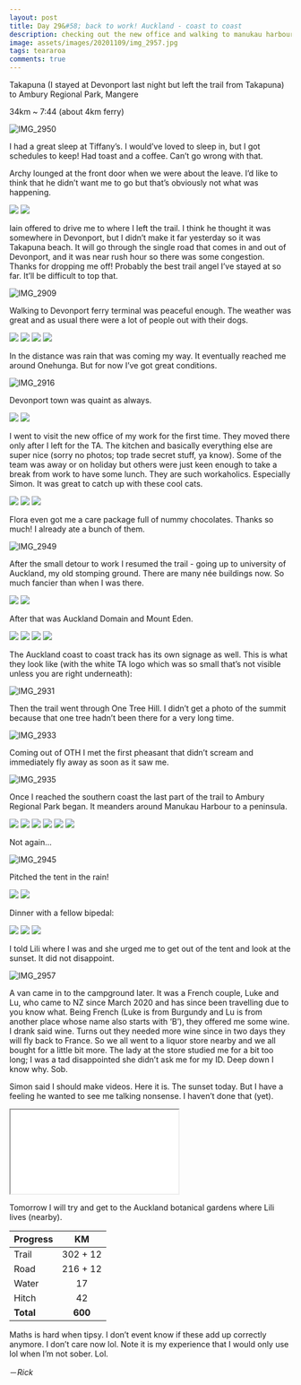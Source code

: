 ```yaml
---
layout: post
title: Day 29&#58; back to work! Auckland - coast to coast
description: checking out the new office and walking to manukau harbour. 
image: assets/images/20201109/img_2957.jpg
tags: teararoa
comments: true
---
```


Takapuna (I stayed at Devonport last night but left the trail from Takapuna) to Ambury Regional Park, Mangere

34km ~ 7:44 (about 4km ferry)

![IMG_2950](/assets/images/20201109/img_2950.jpg)

I had a great sleep at Tiffany’s. I would’ve loved to sleep in, but I got schedules to keep! Had toast and a coffee. Can’t go wrong with that. 

Archy lounged at the front door when we were about the leave. I’d like to think that he didn’t want me to go but that’s obviously not what was happening. 

<div class="gallery" data-columns="2">
  <img src="/assets/images/20201109/img_2905.jpg">
  <img src="/assets/images/20201109/img_2906.jpg">
</div>

Iain offered to drive me to where I left the trail. I think he thought it was somewhere in Devonport, but I didn’t make it far yesterday so it was Takapuna beach. It will go through the single road that comes in and out of Devonport, and it was near rush hour so there was some congestion. Thanks for dropping me off! Probably the best trail angel I’ve stayed at so far. It’ll be difficult to top that.

![IMG_2909](/assets/images/20201109/img_2909.jpg)

Walking to Devonport ferry terminal was peaceful enough. The weather was great and as usual there were a lot of people out with their dogs. 

<div class="gallery" data-columns="2">
  <img src="/assets/images/20201109/img_2910.jpg">
  <img src="/assets/images/20201109/img_2912.jpg">
  <img src="/assets/images/20201109/img_2914.jpg">
  <img src="/assets/images/20201109/img_2915.jpg">
</div>

In the distance was rain that was coming my way. It eventually reached me around Onehunga. But for now I’ve got great conditions. 

![IMG_2916](/assets/images/20201109/img_2916.jpg)

Devonport town was quaint as always.

<div class="gallery" data-columns="2">
  <img src="/assets/images/20201109/img_2917.jpg">
  <img src="/assets/images/20201109/img_2918.jpg">
</div>

I went to visit the new office of my work for the first time. They moved there only after I left for the TA. The kitchen and basically everything else are super nice (sorry no photos; top trade secret stuff, ya know). Some of the team was away or on holiday but others were just keen enough to take a break from work to have some lunch. They are such workaholics. Especially Simon. It was great to catch up with these cool cats. 

<div class="gallery" data-columns="3">
  <img src="/assets/images/20201109/img_2919.jpg">
  <img src="/assets/images/20201109/img_2920.jpg">
  <img src="/assets/images/20201109/img_3155.jpg">
</div>

Flora even got me a care package full of nummy chocolates. Thanks so much! I already ate a bunch of them.

![IMG_2949](/assets/images/20201109/img_2949.jpg)

After the small detour to work I resumed the trail - going up to university of Auckland, my old stomping ground. There are many née buildings now. So much fancier than when I was there.

<div class="gallery" data-columns="2">
  <img src="/assets/images/20201109/img_2924.jpg">
  <img src="/assets/images/20201109/img_2925.jpg">
</div>

After that was Auckland Domain and Mount Eden. 

<div class="gallery" data-columns="2">
  <img src="/assets/images/20201109/img_2927.jpg">
  <img src="/assets/images/20201109/img_2928.jpg">
  <img src="/assets/images/20201109/img_2929.jpg">
  <img src="/assets/images/20201109/img_2930.jpg">
</div>

The Auckland coast to coast track has its own signage as well. This is what they look like (with the white TA logo which was so small that’s not visible unless you are right underneath):

![IMG_2931](/assets/images/20201109/img_2931.jpg)

Then the trail went through One Tree Hill. I didn’t get a photo of the summit because that one tree hadn’t been there for a very long time. 

![IMG_2933](/assets/images/20201109/img_2933.jpg)

Coming out of OTH I met the first pheasant that didn’t scream and immediately fly away as soon as it saw me.

![IMG_2935](/assets/images/20201109/img_2935.jpg)

Once I reached the southern coast the last part of the trail to Ambury Regional Park began. It meanders around Manukau Harbour to a peninsula. 

<div class="gallery" data-columns="2">
  <img src="/assets/images/20201109/img_2936.jpg">
  <img src="/assets/images/20201109/img_2937.jpg">
  <img src="/assets/images/20201109/img_2938.jpg">
  <img src="/assets/images/20201109/img_2940.jpg">
  <img src="/assets/images/20201109/img_2941.jpg">
  <img src="/assets/images/20201109/img_2942.jpg">
</div>

Not again...

![IMG_2945](/assets/images/20201109/img_2945.jpg)

Pitched the tent in the rain!

<div class="gallery" data-columns="2">
  <img src="/assets/images/20201109/img_2946.jpg">
  <img src="/assets/images/20201109/img_2948.jpg">
</div>

Dinner with a fellow bipedal:

<div class="gallery" data-columns="3">
  <img src="/assets/images/20201109/img_2951.jpg">
  <img src="/assets/images/20201109/img_2952.jpg">
  <img src="/assets/images/20201109/img_2953.jpg">
</div>

I told Lili where I was and she urged me to get out of the tent and look at the sunset. It did not disappoint. 

![IMG_2957](/assets/images/20201109/img_2957.jpg)

A van came in to the campground later. It was a French couple, Luke and Lu, who came to NZ since March 2020 and has since been travelling due to you know what. Being French (Luke is from Burgundy and Lu is from another place whose name also starts with ‘B’), they offered me some wine. I drank said wine. Turns out they needed more wine since in two days they will fly back to France. So we all went to a liquor store nearby and we all bought for a little bit more. The lady at the store studied me for a bit too long; I was a tad disappointed she didn’t ask me for my ID. Deep down I know why. Sob.

Simon said I should make videos. Here it is. The sunset today. But I have a feeling he wanted to see me talking nonsense. I haven’t done that (yet).

<iframe width=“420” height=“240”
src=“https://www.youtube.com/embed/IOFhl96xIyc”>
</iframe>

Tomorrow I will try and get to the Auckland botanical gardens where Lili lives (nearby).

| Progress | KM |
| ---- |:----:|
| Trail | 302 + 12 |
| Road | 216 + 12 |
| Water | 17 |
| Hitch | 42 |
| **Total** | **600** |

Maths is hard when tipsy. I don’t event know if these add up correctly anymore. I don’t care now lol. Note it is my experience that I would only use lol when I’m not sober. Lol.

－_Rick_